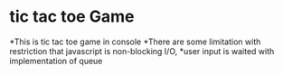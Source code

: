 # tic tac toe Game
*This is tic tac toe game in console
*There are some limitation with restriction that javascript is non-blocking I/O,
*user input is waited with implementation of queue
